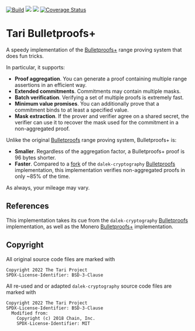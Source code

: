 [![Build](https://circleci.com/gh/tari-project/tari/tree/development.svg?style=svg)](https://circleci.com/gh/tari-project/tari/tree/development)
![](https://github.com/tari-project/bulletproofs-plus/workflows/Security%20audit/badge.svg)
![](https://github.com/tari-project/bulletproofs-plus/workflows/Clippy/badge.svg)
[![Coverage Status](https://coveralls.io/repos/github/tari-project/bulletproofs-plus/badge.svg?branch=main)](https://coveralls.io/github/tari-project/bulletproofs-plus?branch=main)


# Tari Bulletproofs+

A speedy implementation of the [Bulletproofs+](https://eprint.iacr.org/2020/735) range proving system that does fun tricks.

In particular, it supports:
- **Proof aggregation**. You can generate a proof containing multiple range assertions in an efficient way.
- **Extended commitments**. Commitments may contain multiple masks.
- **Batch verification**. Verifying a set of multiple proofs is extremely fast.
- **Minimum value promises**. You can additionally prove that a commitment binds to at least a specified value.
- **Mask extraction**. If the prover and verifier agree on a shared secret, the verifier can use it to recover the mask used for the commitment in a non-aggregated proof.

Unlike the original [Bulletproofs](https://eprint.iacr.org/2017/1066) range proving system, Bulletproofs+ is:
- **Smaller**. Regardless of the aggregation factor, a Bulletproofs+ proof is 96 bytes shorter.
- **Faster**. Compared to a [fork](https://github.com/tari-project/bulletproofs) of the `dalek-cryptography` [Bulletproofs](https://github.com/dalek-cryptography/bulletproofs) implementation, this implementation verifies non-aggregated proofs in only ~85% of the time.

As always, your mileage may vary.

## References

This implementation takes its cue from the `dalek-cryptography` [Bulletproofs](https://github.com/dalek-cryptography/bulletproofs) implementation, as well as the Monero [Bulletproofs+](https://www.getmonero.org/2020/12/24/Bulletproofs+-in-Monero.html) implementation.

## Copyright

All original source code files are marked with
```
Copyright 2022 The Tari Project
SPDX-License-Identifier: BSD-3-Clause
```
All re-used and or adapted `dalek-cryptography` source code files are marked with
```
Copyright 2022 The Tari Project
SPDX-License-Identifier: BSD-3-Clause
  Modified from:
    Copyright (c) 2018 Chain, Inc.
    SPDX-License-Identifier: MIT
```

